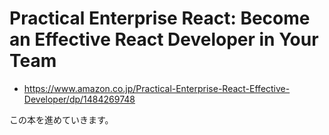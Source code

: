 # Practical Enterprise React: Become an Effective React Developer in Your Team
- https://www.amazon.co.jp/Practical-Enterprise-React-Effective-Developer/dp/1484269748

この本を進めていきます。

